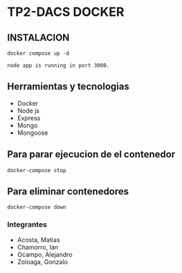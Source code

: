# TP2-DACS DOCKER

## INSTALACION
`docker compose up -d`

`node app is running in port 3000.`

## Herramientas y tecnologias
- Docker
- Node js
- Express
- Mongo
- Mongoose

## Para parar ejecucion de el contenedor
`docker-compose stop`

## Para eliminar contenedores
`docker-compose down`

### Integrantes
- Acosta, Matias
- Chamorro, Ian
- Ocampo, Alejandro
- Zoloaga, Gonzalo